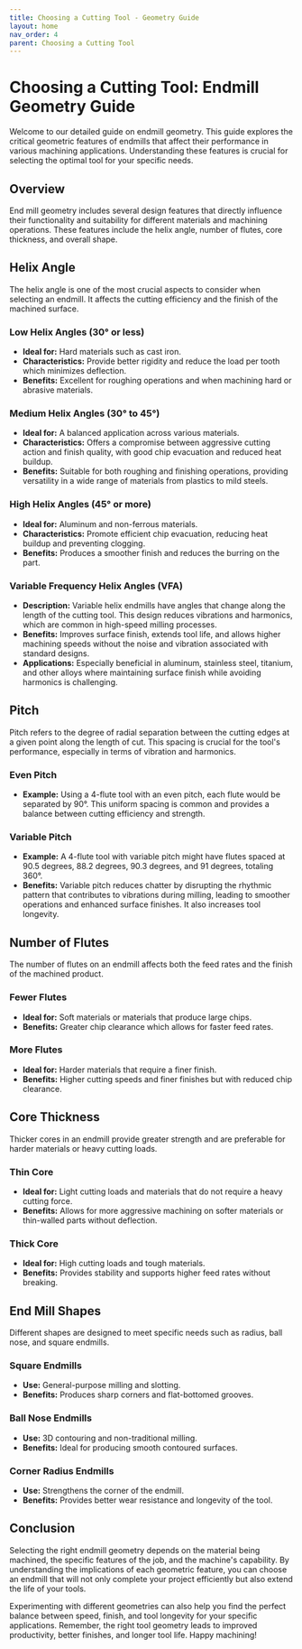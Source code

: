 ```yaml
---
title: Choosing a Cutting Tool - Geometry Guide
layout: home
nav_order: 4
parent: Choosing a Cutting Tool
---
```


# Choosing a Cutting Tool: Endmill Geometry Guide

Welcome to our detailed guide on endmill geometry. This guide explores the critical geometric features of endmills that affect their performance in various machining applications. Understanding these features is crucial for selecting the optimal tool for your specific needs.

## Overview

End mill geometry includes several design features that directly influence their functionality and suitability for different materials and machining operations. These features include the helix angle, number of flutes, core thickness, and overall shape.

## Helix Angle

The helix angle is one of the most crucial aspects to consider when selecting an endmill. It affects the cutting efficiency and the finish of the machined surface.

### Low Helix Angles (30° or less)

- **Ideal for:** Hard materials such as cast iron.
- **Characteristics:** Provide better rigidity and reduce the load per tooth which minimizes deflection.
- **Benefits:** Excellent for roughing operations and when machining hard or abrasive materials.

### Medium Helix Angles (30° to 45°)

- **Ideal for:** A balanced application across various materials.
- **Characteristics:** Offers a compromise between aggressive cutting action and finish quality, with good chip evacuation and reduced heat buildup.
- **Benefits:** Suitable for both roughing and finishing operations, providing versatility in a wide range of materials from plastics to mild steels.

### High Helix Angles (45° or more)

- **Ideal for:** Aluminum and non-ferrous materials.
- **Characteristics:** Promote efficient chip evacuation, reducing heat buildup and preventing clogging.
- **Benefits:** Produces a smoother finish and reduces the burring on the part.

### Variable Frequency Helix Angles (VFA)

- **Description:** Variable helix endmills have angles that change along the length of the cutting tool. This design reduces vibrations and harmonics, which are common in high-speed milling processes.
- **Benefits:** Improves surface finish, extends tool life, and allows higher machining speeds without the noise and vibration associated with standard designs.
- **Applications:** Especially beneficial in aluminum, stainless steel, titanium, and other alloys where maintaining surface finish while avoiding harmonics is challenging.

## Pitch

Pitch refers to the degree of radial separation between the cutting edges at a given point along the length of cut. This spacing is crucial for the tool's performance, especially in terms of vibration and harmonics.

### Even Pitch

- **Example:** Using a 4-flute tool with an even pitch, each flute would be separated by 90°. This uniform spacing is common and provides a balance between cutting efficiency and strength.

### Variable Pitch

- **Example:** A 4-flute tool with variable pitch might have flutes spaced at 90.5 degrees, 88.2 degrees, 90.3 degrees, and 91 degrees, totaling 360°.
- **Benefits:** Variable pitch reduces chatter by disrupting the rhythmic pattern that contributes to vibrations during milling, leading to smoother operations and enhanced surface finishes. It also increases tool longevity.

## Number of Flutes

The number of flutes on an endmill affects both the feed rates and the finish of the machined product.

### Fewer Flutes

- **Ideal for:** Soft materials or materials that produce large chips.
- **Benefits:** Greater chip clearance which allows for faster feed rates.

### More Flutes

- **Ideal for:** Harder materials that require a finer finish.
- **Benefits:** Higher cutting speeds and finer finishes but with reduced chip clearance.

## Core Thickness

Thicker cores in an endmill provide greater strength and are preferable for harder materials or heavy cutting loads.

### Thin Core

- **Ideal for:** Light cutting loads and materials that do not require a heavy cutting force.
- **Benefits:** Allows for more aggressive machining on softer materials or thin-walled parts without deflection.

### Thick Core

- **Ideal for:** High cutting loads and tough materials.
- **Benefits:** Provides stability and supports higher feed rates without breaking.

## End Mill Shapes

Different shapes are designed to meet specific needs such as radius, ball nose, and square endmills.

### Square Endmills

- **Use:** General-purpose milling and slotting.
- **Benefits:** Produces sharp corners and flat-bottomed grooves.

### Ball Nose Endmills

- **Use:** 3D contouring and non-traditional milling.
- **Benefits:** Ideal for producing smooth contoured surfaces.

### Corner Radius Endmills

- **Use:** Strengthens the corner of the endmill.
- **Benefits:** Provides better wear resistance and longevity of the tool.

## Conclusion

Selecting the right endmill geometry depends on the material being machined, the specific features of the job, and the machine's capability. By understanding the implications of each geometric feature, you can choose an endmill that will not only complete your project efficiently but also extend the life of your tools.

Experimenting with different geometries can also help you find the perfect balance between speed, finish, and tool longevity for your specific applications.
Remember, the right tool geometry leads to improved productivity, better finishes, and longer tool life. Happy machining!